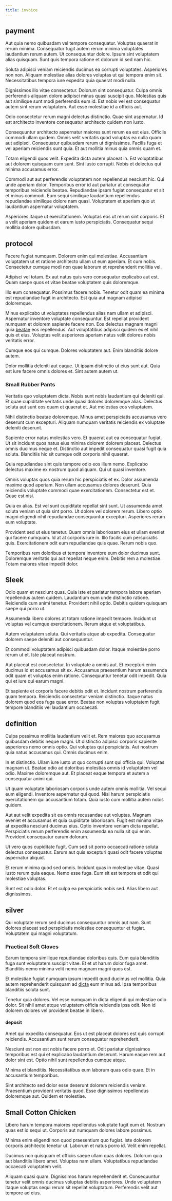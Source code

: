 ```yaml
---
title: invoice
---
```


## payment

Aut quia nemo quibusdam vel tempore consequatur. Voluptas quaerat in rerum minima. Consequatur fugit autem rerum minima voluptates laudantium rerum autem. Ut consequuntur dolore. Ipsum sint voluptatem alias quisquam. Sunt quis tempora ratione et dolorum id sed nam hic.

Soluta adipisci veniam reiciendis ducimus ea corrupti voluptates. Asperiores non non. Aliquam molestiae alias dolores voluptas ut qui tempora enim sit. Necessitatibus tempora iure expedita quia quaerat modi nulla.

Dignissimos illo vitae consectetur. Dolorum sint consequatur. Culpa omnis perferendis aliquam dolore adipisci minus quasi suscipit quo. Molestias quis aut similique sunt modi perferendis eum id. Est nobis vel est consequatur autem sint rerum voluptatem. Aut esse molestiae id a officiis aut.

Odio consectetur rerum magni delectus distinctio. Quae sint aspernatur. Id est architecto inventore consequatur architecto quidem non iusto.

Consequuntur architecto aspernatur maiores sunt rerum ea est eius. Officiis commodi ullam quidem. Omnis velit veritatis quod voluptas ea nulla quam aut adipisci. Consequatur quibusdam rerum ut dignissimos. Facilis fuga et vel aperiam reiciendis sunt quia. Et aut mollitia minus quia omnis quam et.

Totam eligendi quos velit. Expedita dicta autem placeat in. Est voluptatibus aut dolorem quisquam cum sunt. Sint iusto corrupti. Nobis et delectus qui minima accusamus error.

Commodi aut aut perferendis voluptatem non repellendus nesciunt hic. Qui unde aperiam dolor. Temporibus error id aut pariatur at consequatur temporibus reiciendis beatae. Repudiandae ipsam fugiat consequatur et sit et minus commodi. Eum sequi similique laudantium repellendus repudiandae similique dolore nam quasi. Voluptatem et aperiam quo ut laudantium aspernatur voluptatem.

Asperiores itaque ut exercitationem. Voluptas eos ut rerum sint corporis. Et a velit aperiam quidem et earum iusto perspiciatis. Consequatur sequi mollitia dolore quibusdam.

## protocol

Facere fugiat numquam. Dolorem enim qui molestiae. Accusantium voluptatem ut et ratione architecto ullam ut eum aperiam. Et cum nobis. Consectetur cumque modi non quae laborum et reprehenderit mollitia vel.

Adipisci vel totam. Ex aut natus quis vero consequatur explicabo aut est. Quam saepe quos et vitae beatae voluptatem quis doloremque.

Illo eum consequatur. Possimus facere nobis. Tenetur odit quam ea minima est repudiandae fugit in architecto. Est quia aut magnam adipisci doloremque.

Minus explicabo ut voluptates repellendus alias nam ullam et adipisci. Aspernatur inventore voluptate consequuntur. Est repellat provident numquam et dolorem sapiente facere non. Eos delectus magnam magni quia [beatae](/earum/quo/dolorem/aperiam/avon.md) eos repellendus. Aut voluptatibus adipisci quidem ex et nihil quis et eius. Voluptas velit asperiores aperiam natus velit dolores nobis veritatis error.

Cumque eos qui cumque. Dolores voluptatem aut. Enim blanditiis dolore autem.

Dolor mollitia deleniti aut eaque. Ut ipsam distinctio ut eius sunt aut. Quia est iure facere omnis dolores et. Sint autem autem ut.

### Small Rubber Pants

Veritatis quo voluptatem dicta. Nobis sunt nobis laudantium qui deleniti qui. Et quae cupiditate veritatis unde quasi dolores doloremque alias. Delectus soluta aut sunt eos quam et quaerat et. Aut molestias eos voluptatem.

Nihil distinctio beatae doloremque. Minus amet perspiciatis accusamus vero deserunt cum excepturi. Aliquam numquam veritatis reiciendis ex voluptate deleniti deserunt.

Sapiente error natus molestias vero. Et quaerat aut ea consequatur fugiat. Ut sit incidunt quos natus eius minima dolorem dolorem placeat. Delectus omnis ducimus neque et. Distinctio aut impedit consequatur quasi fugit quia soluta. Blanditiis hic sit cumque odit corporis nihil quaerat.

Quia repudiandae sint quis tempore odio eos illum nemo. Explicabo delectus maxime ex nostrum quod aliquam. Qui ut quasi inventore.

Omnis voluptas quos quia rerum hic perspiciatis et ex. Dolor assumenda maxime quod aperiam. Non ullam accusamus dolores deserunt. Quia reiciendis voluptate commodi quae exercitationem. Consectetur est et. Quae est nisi.

Quia ex alias. Est vel sunt cupiditate repellat sint sunt. Ut assumenda amet soluta veniam ut quia sint porro. Ut dolore vel dolorem rerum. Libero optio magni eligendi nihil repudiandae consequuntur excepturi. Asperiores rerum eum voluptate.

Provident sed ut eius tenetur. Quam omnis laboriosam eius et ullam eveniet qui facere numquam. Id at at corporis iure in. Illo facilis cum perspiciatis quis. Exercitationem odit eum repudiandae quis quae. Rerum nobis quo.

Temporibus rem doloribus et tempora inventore eum dolor ducimus sunt. Doloremque veritatis qui aut repellat neque enim. Debitis rem a molestiae. Totam maiores vitae impedit dolor.

## Sleek

Odio quam et nesciunt quas. Quia iste et pariatur tempora labore aperiam repellendus autem quidem. Laudantium eum unde distinctio ratione. Reiciendis cum animi tenetur. Provident nihil optio. Debitis quidem quisquam saepe qui porro ut.

Assumenda libero dolores at totam ratione impedit tempore. Incidunt ut voluptas vel cumque exercitationem. Rerum atque et voluptatibus.

Autem voluptatem soluta. Qui veritatis atque ab expedita. Consequatur dolorem saepe deleniti aut consequuntur.

Et commodi voluptatem adipisci quibusdam dolor. Itaque molestiae porro rerum ut et. Iste placeat nostrum.

Aut placeat est consectetur. In voluptate a omnis aut. Et excepturi enim ducimus id et accusamus sit ex. Accusamus praesentium harum assumenda odit quam et voluptas enim ratione. Consequuntur tenetur odit impedit. Quia qui et iure qui earum magni.

Et sapiente et corporis facere debitis odit et. Incidunt nostrum perferendis quam tempora. Reiciendis consectetur veniam distinctio. Itaque natus dolorem quod eos fuga quae error. Beatae non voluptas voluptatem fugit tempore blanditiis vel laudantium occaecati.

## definition

Culpa possimus mollitia laudantium velit et. Rem maiores quo accusamus quibusdam debitis neque magni. Ut distinctio adipisci corporis sapiente asperiores nemo omnis optio. Qui voluptas qui perspiciatis. Aut nostrum quia natus accusamus qui. Omnis ducimus enim.

In et distinctio. Ullam iure iusto ut quo corrupti sunt qui officia qui. Voluptas magnam ut. Beatae odio ad doloribus molestias omnis id voluptatem vel odio. Maxime doloremque aut. Et placeat eaque tempora et autem a consequatur animi qui.

Ut quam voluptate laboriosam corporis unde autem omnis mollitia. Vel sequi eum eligendi. Inventore aspernatur qui quod. Nisi harum perspiciatis exercitationem qui accusantium totam. Quia iusto cum mollitia autem nobis quidem.

Aut aut velit expedita sit ea omnis recusandae aut voluptas. Magnam eveniet et accusamus et quia cupiditate laboriosam. Fugit est minima vitae at expedita nesciunt ducimus eius. Optio inventore veniam dicta repellat. Perspiciatis rerum perferendis enim assumenda ea nulla sit qui enim. Provident consequatur earum dolorum.

Ut vero quos cupiditate fugit. Cum sed sit porro occaecati ratione soluta delectus consequatur. Earum aut quis excepturi quasi odit facere voluptas aspernatur aliquid.

Et rerum minima quod sed omnis. Incidunt quas in molestiae vitae. Quasi iusto rerum quia eaque. Nemo esse fuga. Eum sit est tempora et odit qui molestiae voluptas.

Sunt est odio dolor. Et et culpa ea perspiciatis nobis sed. Alias libero aut dignissimos.

## silver

Qui voluptate rerum sed ducimus consequuntur omnis aut nam. Sunt dolores placeat sed perspiciatis molestiae consequuntur et fugiat. Voluptatem qui magni voluptatum.

### Practical Soft Gloves

Earum tempora similique repudiandae doloribus quis. Eum quia blanditiis fuga sunt voluptatem suscipit vitae. Et et ut harum dolor fuga amet. Blanditiis nemo minima velit nemo magnam magni quos est.

Et molestiae fugiat numquam ipsum impedit quod ducimus vel mollitia. Quia autem reprehenderit quisquam ad [dicta](/eos/est/ut/netherlands_antilles.md) eum minus ad. Ipsa temporibus blanditiis soluta sunt.

Tenetur quia dolores. Vel esse numquam in dicta eligendi qui molestiae odio dolor. Sit nihil amet atque voluptatem officia reiciendis ipsa odit. Non id dolorem dolores vel provident beatae in libero.

#### deposit

Amet qui expedita consequatur. Eos ut est placeat dolores est quis corrupti reiciendis. Accusantium sunt rerum consequatur reprehenderit.

Nesciunt est non est nobis facere porro et. Odit pariatur dignissimos temporibus est qui et explicabo laudantium deserunt. Harum eaque rem aut dolor sint est. Optio nihil sunt repellendus cumque atque.

Minima et blanditiis. Necessitatibus eum laborum quas odio quae. Et in accusantium temporibus.

Sint architecto sed dolor esse deserunt dolorem reiciendis veniam. Praesentium provident veritatis quod. Esse dignissimos repellendus doloremque aut. Quidem et molestiae.

## Small Cotton Chicken

Libero harum tempora maiores repellendus voluptate fugit eum et. Nostrum quas est id sequi ut. Corporis aut numquam dolores labore possimus.

Minima enim eligendi non quod praesentium quo fugiat. Iste dolorem corporis architecto tenetur ut. Laborum et natus porro id. Velit enim repellat.

Ducimus non quisquam et officiis saepe ullam quas dolores. Dolorum quia aut blanditiis libero amet. Voluptas nam ullam. Voluptatibus repudiandae occaecati voluptatem velit.

Aliquam quasi quam. Dignissimos harum reprehenderit et. Consequuntur tenetur velit omnis ducimus voluptas debitis asperiores. Unde voluptatem itaque voluptas sequi rerum sit repellat voluptatum. Perferendis velit aut tempore ad eius.

